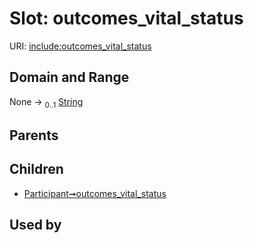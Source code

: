 
# Slot: outcomes_vital_status




URI: [include:outcomes_vital_status](https://w3id.org/include/outcomes_vital_status)


## Domain and Range

None &#8594;  <sub>0..1</sub> [String](types/String.md)

## Parents


## Children

 *  [Participant➞outcomes_vital_status](Participant_outcomes_vital_status.md)

## Used by

